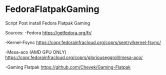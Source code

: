 # FedoraFlatpakGaming
Script Post install Fedora Flatpak Gaming

Sources:
-Fedora
https://getfedora.org/fr/

-Kernel-Fsync
https://copr.fedorainfracloud.org/coprs/sentry/kernel-fsync/

-Mesa-aco (AMD GPU ONLY)
https://copr.fedorainfracloud.org/coprs/gloriouseggroll/mesa-aco/

-Gaming Flatpak
https://github.com/Chevek/Gaming-Flatpak
